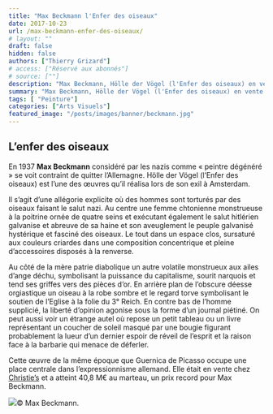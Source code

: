 ```yaml
---
title: "Max Beckmann l'Enfer des oiseaux"
date: 2017-10-23
url: /max-beckmann-enfer-des-oiseaux/
# layout: ""
draft: false
hidden: false
authors: ["Thierry Grizard"]
# access: ["Réservé aux abonnés"]
# source: [""]
description: "Max Beckmann, Hölle der Vögel (l'Enfer des oiseaux) en vente chez Christie's est parvenu au marteau au prix record de 40,8 M€"
summary: "Max Beckmann, Hölle der Vögel (l'Enfer des oiseaux) en vente chez Christie's est parvenu au marteau au prix record de 40,8 M€"
tags: [ "Peinture"]
categories: ["Arts Visuels"]
featured_image: "/posts/images/banner/beckmann.jpg"
---
```

## L’enfer des oiseaux

En 1937 **Max Beckmann** considéré par les nazis comme « peintre dégénéré » se voit contraint de quitter l’Allemagne. Hölle der Vögel (l’Enfer des oiseaux) est l’une des œuvres qu’il réalisa lors de son exil à Amsterdam.

Il s’agit d’une allégorie explicite où des hommes sont torturés par des oiseaux faisant le salut nazi. Au centre une femme chtonienne monstrueuse à la poitrine ornée de quatre seins et exécutant également le salut hitlérien galvanise et abreuve de sa haine et son aveuglement le peuple galvanisé hystérique et fasciné des oiseaux. Le tout dans un espace clos, sursaturé aux couleurs criardes dans une composition concentrique et pleine d’accessoires disposés à la renverse.

Au côté de la mère patrie diabolique un autre volatile monstrueux aux ailes d’ange déchu, symbolisant la puissance du capitalisme, sourit narquois et tend ses griffes vers des pièces d’or. En arrière plan de l’obscure déesse orgiastique un oiseau à la robe sombre et le regard torve symbolisant le soutien de l’Eglise à la folie du 3° Reich. En contre bas de l’homme supplicié, la liberté d’opinion agonise sous la forme d’un journal piétiné. On peut aussi voir un étrange autel où repose un petit tableau ou un livre représentant un coucher de soleil masqué par une bougie figurant probablement la lueur d’un dernier espoir de réveil de l’esprit et la raison face à la barbarie qui menace de déferler.

Cette œuvre de la même époque que Guernica de Picasso occupe une place centrale dans l’expressionnisme allemand. Elle était en vente chez [Christie’s](http://www.christies.com/lotfinder//max-beckmann-holle-der-vogel-6089482-details.aspx?from=salesummary&amp;intObjectID=6089482&amp;lid=1&amp;ref=artefields.net) et a atteint 40,8 M€ au marteau, un prix record pour Max Beckmann.

![](/max-beckmann-ho-lle-der-vo-gel-Birds--Hell-painting-nazi-expressionnisme-auction-christie.001.jpg)© Max Beckmann.